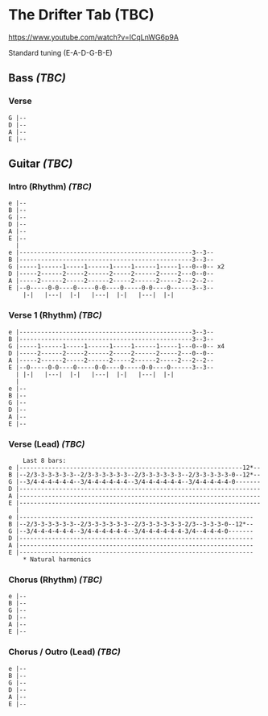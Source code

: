 # The Drifter Tab (TBC)

<https://www.youtube.com/watch?v=ICqLnWG6p9A>

Standard tuning (E-A-D-G-B-E)

## Bass _(TBC)_

### Verse

    G |--
    D |--
    A |--
    E |--

## Guitar _(TBC)_
  
### Intro (Rhythm) _(TBC)_

    e |--
    B |--
    G |--
    D |--
    A |--
    E |--
      |
    e |------------------------------------------------3--3--
    B |------------------------------------------------3--3--
    G |-----1------1-----1------1-----1------1-----1---0--0-- x2
    D |-----2------2-----2------2-----2------2-----2---0--0--
    A |-----2------2-----2------2-----2------2-----2---2--2--
    E |--0-----0-0----0-----0-0----0-----0-0----0------3--3--
        |-|   |---|  |-|   |---|  |-|   |---|  |-|

### Verse 1 (Rhythm) _(TBC)_

    e |------------------------------------------------3--3--
    B |------------------------------------------------3--3--
    G |-----1------1-----1------1-----1------1-----1---0--0-- x4
    D |-----2------2-----2------2-----2------2-----2---0--0--
    A |-----2------2-----2------2-----2------2-----2---2--2--
    E |--0-----0-0----0-----0-0----0-----0-0----0------3--3--
      | |-|   |---|  |-|   |---|  |-|   |---|  |-|
      |
    e |--
    B |--
    G |--
    D |--
    A |--
    E |--

### Verse (Lead) _(TBC)_

        Last 8 bars:
    e |--------------------------------------------------------------12*--
    B |--2/3-3-3-3-3-3--2/3-3-3-3-3-3--2/3-3-3-3-3-3--2/3-3-3-3-3-0--12*--
    G |--3/4-4-4-4-4-4--3/4-4-4-4-4-4--3/4-4-4-4-4-4--3/4-4-4-4-4-0-------
    D |-------------------------------------------------------------------
    A |-------------------------------------------------------------------
    E |-------------------------------------------------------------------
      |
    e |-----------------------------------------------------------------
    B |--2/3-3-3-3-3-3--2/3-3-3-3-3-3--2/3-3-3-3-3-3-2/3--3-3-3-0--12*--
    G |--3/4-4-4-4-4-4--3/4-4-4-4-4-4--3/4-4-4-4-4-4-3/4--4-4-4-0-------
    D |-----------------------------------------------------------------
    A |-----------------------------------------------------------------
    E |-----------------------------------------------------------------
        * Natural harmonics

### Chorus (Rhythm) _(TBC)_

    e |--
    B |--
    G |--
    D |--
    A |--
    E |--

### Chorus / Outro (Lead) _(TBC)_

    e |--
    B |--
    G |--
    D |--
    A |--
    E |--
